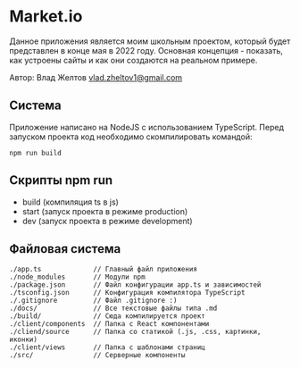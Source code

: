 # Market.io

Данное приложения является моим школьным проектом,
который будет представлен в конце мая в 2022 году.
Основная концепция - показать, как устроены сайты и
как они создаются на реальном примере.

Автор: Влад Желтов <vlad.zheltov1@gmail.com>

## Система

Приложение написано на NodeJS с использованием
TypeScript. Перед запуском проекта код необходимо
скомпилировать командой:

```
npm run build
```

## Скрипты npm run

- build (компиляция ts в js)
- start (запуск проекта в режиме production)
- dev (запуск проекта в режиме development)

## Файловая система

```
./app.ts             // Главный файл приложения
./node_modules       // Модули npm
./package.json       // Файл конфигурации app.ts и зависимостей
./tsconfig.json      // Конфигурация компилятора TypeScript
./.gitignore         // Файл .gitignore :)
./docs/              // Все текстовые файлы типа .md
./build/             // Сюда компилируется проект
./client/components  // Папка с React компонентами
./cliend/source      // Папка со статикой (.js, .css, картинки, иконки)
./client/views       // Папка с шаблонами страниц
./src/               // Серверные компоненты
```

